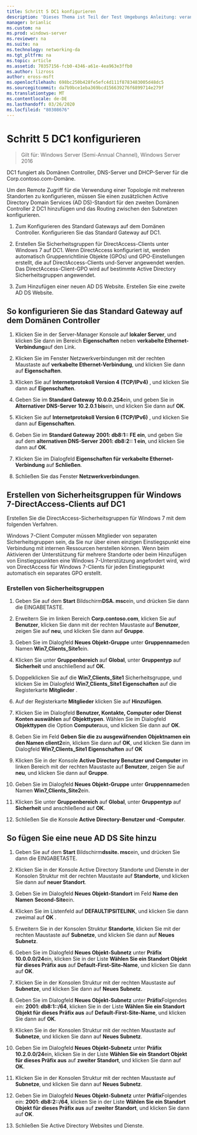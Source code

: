 ```yaml
---
title: Schritt 5 DC1 konfigurieren
description: 'Dieses Thema ist Teil der Test Umgebungs Anleitung: veranschaulichen einer DirectAccess-Bereitstellung für mehrere Standorte für Windows Server 2016'
manager: brianlic
ms.custom: na
ms.prod: windows-server
ms.reviewer: na
ms.suite: na
ms.technology: networking-da
ms.tgt_pltfrm: na
ms.topic: article
ms.assetid: 70357156-fcb0-4346-a61e-4ea963e3ffb0
ms.author: lizross
author: eross-msft
ms.openlocfilehash: 698bc250b428fe5efc4d111f8783483005d48dc5
ms.sourcegitcommit: da7b9bce1eba369bcd156639276f6899714e279f
ms.translationtype: MT
ms.contentlocale: de-DE
ms.lasthandoff: 03/26/2020
ms.locfileid: "80308676"
---
```

# <a name="step-5-configure-dc1"></a>Schritt 5 DC1 konfigurieren

>Gilt für: Windows Server (Semi-Annual Channel), Windows Server 2016

DC1 fungiert als Domänen Controller, DNS-Server und DHCP-Server für die Corp.contoso.com-Domäne.  
  
Um den Remote Zugriff für die Verwendung einer Topologie mit mehreren Standorten zu konfigurieren, müssen Sie einen zusätzlichen Active Directory Domain Services (AD DS)-Standort für den zweiten Domänen Controller 2 DC1 hinzufügen und das Routing zwischen den Subnetzen konfigurieren.  
  
1. Zum Konfigurieren des Standard Gateways auf dem Domänen Controller. Konfigurieren Sie das Standard Gateway auf DC1.  
  
2. Erstellen Sie Sicherheitsgruppen für DirectAccess-Clients unter Windows 7 auf DC1. Wenn DirectAccess konfiguriert ist, werden automatisch Gruppenrichtlinie Objekte (GPOs) und GPO-Einstellungen erstellt, die auf DirectAccess-Clients und-Server angewendet werden. Das DirectAccess-Client-GPO wird auf bestimmte Active Directory Sicherheitsgruppen angewendet.  
  
3. Zum Hinzufügen einer neuen AD DS Website. Erstellen Sie eine zweite AD DS Website.  
  
## <a name="to-configure-the-default-gateway-on-the-domain-controller"></a>So konfigurieren Sie das Standard Gateway auf dem Domänen Controller  
  
1.  Klicken Sie in der Server-Manager Konsole auf **lokaler Server**, und klicken Sie dann im Bereich **Eigenschaften** neben **verkabelte Ethernet-Verbindung**auf den Link.  
  
2.  Klicken Sie im Fenster Netzwerkverbindungen mit der rechten Maustaste auf **verkabelte Ethernet-Verbindung**, und klicken Sie dann auf **Eigenschaften**.  
  
3.  Klicken Sie auf **Internetprotokoll Version 4 (TCP/IPv4)** , und klicken Sie dann auf **Eigenschaften**.  
  
4.  Geben Sie im **Standard Gateway** **10.0.0.254**ein, und geben Sie in **Alternativer DNS-Server** **10.2.0.1 bis**ein, und klicken Sie dann auf **OK**.  
  
5.  Klicken Sie auf **Internetprotokoll Version 6 (TCP/IPv6)** , und klicken Sie dann auf **Eigenschaften**.  
  
6.  Geben Sie im **Standard Gateway** **2001: db8:1:: FE ein**, und geben Sie auf dem **alternativen DNS-Server** **2001: db8:2:: 1 ein**, und klicken Sie dann auf **OK**.  
  
7.  Klicken Sie im Dialogfeld **Eigenschaften für verkabelte Ethernet-Verbindung** auf **Schließen**.  
  
8.  Schließen Sie das Fenster **Netzwerkverbindungen**.  
  
## <a name="create-security-groups-for-windows-7-directaccess-clients-on-dc1"></a>Erstellen von Sicherheitsgruppen für Windows 7-DirectAccess-Clients auf DC1  
Erstellen Sie die DirectAccess-Sicherheitsgruppen für Windows 7 mit dem folgenden Verfahren.  
  
 Windows 7-Client Computer müssen Mitglieder von separaten Sicherheitsgruppen sein, da Sie nur über einen einzigen Einstiegspunkt eine Verbindung mit internen Ressourcen herstellen können. Wenn beim Aktivieren der Unterstützung für mehrere Standorte oder beim Hinzufügen von Einstiegspunkten eine Windows 7-Unterstützung angefordert wird, wird von DirectAccess für Windows 7-Clients für jeden Einstiegspunkt automatisch ein separates GPO erstellt.  
  
### <a name="create-security-groups"></a>Erstellen von Sicherheitsgruppen  
  
1.  Geben Sie auf dem **Start** Bildschirm**DSA. msc**ein, und drücken Sie dann die EINGABETASTE.  
  
2.  Erweitern Sie im linken Bereich **Corp.contoso.com**, klicken Sie auf **Benutzer**, klicken Sie dann mit der rechten Maustaste auf **Benutzer**, zeigen Sie auf **neu**, und klicken Sie dann auf **Gruppe**.  
  
3.  Geben Sie im Dialogfeld **Neues Objekt-Gruppe** unter **Gruppenname**den Namen **Win7_Clients_Site1**ein.  
  
4.  Klicken Sie unter **Gruppenbereich** auf **Global**, unter **Gruppentyp** auf **Sicherheit** und anschließend auf **OK**.  
  
5.  Doppelklicken Sie auf die **Win7_Clients_Site1** Sicherheitsgruppe, und klicken Sie im Dialogfeld **Win7_Clients_Site1 Eigenschaften** auf die Registerkarte **Mitglieder** .  
  
6.  Auf der Registerkarte **Mitglieder** klicken Sie auf **Hinzufügen**.  
  
7.  Klicken Sie im Dialogfeld **Benutzer, Kontakte, Computer oder Dienst Konten auswählen** auf **Objekttypen**. Wählen Sie im Dialogfeld **Objekttypen** die Option **Computer**aus, und klicken Sie dann auf **OK**.  
  
8.  Geben Sie im Feld **Geben Sie die zu ausgewäfnenden Objektnamen ein den Namen** **client2**ein, klicken Sie dann auf **OK**, und klicken Sie dann im Dialogfeld **Win7_Clients_Site1 Eigenschaften** auf **OK**  
  
9. Klicken Sie in der Konsole **Active Directory Benutzer und Computer** im linken Bereich mit der rechten Maustaste auf **Benutzer**, zeigen Sie auf **neu**, und klicken Sie dann auf **Gruppe**.  
  
10. Geben Sie im Dialogfeld **Neues Objekt-Gruppe** unter **Gruppenname**den Namen **Win7_Clients_Site2**ein.  
  
11. Klicken Sie unter **Gruppenbereich** auf **Global**, unter **Gruppentyp** auf **Sicherheit** und anschließend auf **OK**.  
  
12. Schließen Sie die Konsole **Active Directory-Benutzer und -Computer**.  
  
## <a name="to-add-a-new-ad-ds-site"></a>So fügen Sie eine neue AD DS Site hinzu  
  
1.  Geben Sie auf dem **Start** Bildschirm**dssite. msc**ein, und drücken Sie dann die EINGABETASTE.  
  
2.  Klicken Sie in der Konsole Active Directory Standorte und Dienste in der Konsolen Struktur mit der rechten Maustaste auf **Standorte**, und klicken Sie dann auf **neuer Standort**.  
  
3.  Geben Sie im Dialogfeld **Neues Objekt-Standort** im Feld **Name den Namen** **Second-Site**ein.  
  
4.  Klicken Sie im Listenfeld auf **DEFAULTIPSITELINK**, und klicken Sie dann zweimal auf **OK** .  
  
5.  Erweitern Sie in der Konsolen Struktur **Standorte**, klicken Sie mit der rechten Maustaste auf **Subnetze**, und klicken Sie dann auf **Neues Subnetz**.  
  
6.  Geben Sie im Dialogfeld **Neues Objekt-Subnetz** unter **Präfix** **10.0.0.0/24**ein, klicken Sie in der Liste **Wählen Sie ein Standort Objekt für dieses Präfix aus** auf **Default-First-Site-Name**, und klicken Sie dann auf **OK**.  
  
7.  Klicken Sie in der Konsolen Struktur mit der rechten Maustaste auf **Subnetze**, und klicken Sie dann auf **Neues Subnetz**.  
  
8.  Geben Sie im Dialogfeld **Neues Objekt-Subnetz** unter **Präfix**Folgendes ein: **2001: db8:1::/64**, klicken Sie in der Liste **Wählen Sie ein Standort Objekt für dieses Präfix aus** auf **Default-First-Site-Name**, und klicken Sie dann auf **OK**.  
  
9. Klicken Sie in der Konsolen Struktur mit der rechten Maustaste auf **Subnetze**, und klicken Sie dann auf **Neues Subnetz**.  
  
10. Geben Sie im Dialogfeld **Neues Objekt-Subnetz** unter **Präfix** **10.2.0.0/24**ein, klicken Sie in der Liste **Wählen Sie ein Standort Objekt für dieses Präfix aus** auf **zweiter Standort**, und klicken Sie dann auf **OK**.  
  
11. Klicken Sie in der Konsolen Struktur mit der rechten Maustaste auf **Subnetze**, und klicken Sie dann auf **Neues Subnetz**.  
  
12. Geben Sie im Dialogfeld **Neues Objekt-Subnetz** unter **Präfix**Folgendes ein: **2001: db8:2::/64**, klicken Sie in der Liste **Wählen Sie ein Standort Objekt für dieses Präfix aus** auf **zweiter Standort**, und klicken Sie dann auf **OK**.  
  
13. Schließen Sie Active Directory Websites und Dienste.  
  


